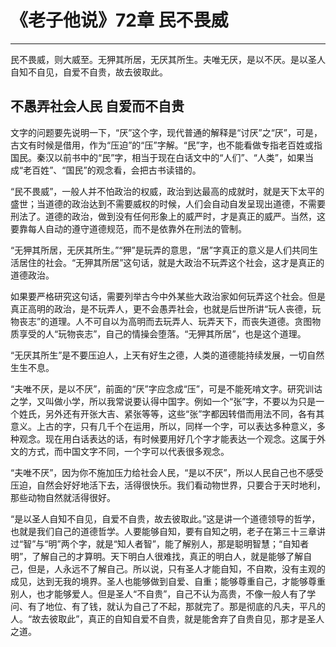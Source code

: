 # 《老子他说》72章 民不畏威

------

民不畏威，则大威至。无狎其所居，无厌其所生。夫唯无厌，是以不厌。是以圣人自知不自见，自爱不自贵，故去彼取此。

## 不愚弄社会人民 自爱而不自贵

文字的问题要先说明一下，“厌”这个字，现代普通的解释是“讨厌”之“厌”，可是，古文有时候是借用，作为“压迫”的“压”字解。“民”字，也不能看做专指老百姓或指国民。秦汉以前书中的“民”字，相当于现在白话文中的“人们”、“人类”，如果当成“老百姓”、“国民”的观念看，会把古书读错的。

“民不畏威”，一般人并不怕政治的权威，政治到达最高的成就时，就是天下太平的盛世；当道德的政治达到不需要威权的时候，人们会自动自发呈现出道德，不需要刑法了。道德的政治，做到没有任何形象上的威严时，才是真正的威严。当然，这要靠每人自动的遵守道德规范，而不是依靠外在刑法的管制。

“无狎其所居，无厌其所生。”“狎”是玩弄的意思，“居”字真正的意义是人们共同生活居住的社会。“无狎其所居”这句话，就是大政治不玩弄这个社会，这才是真正的道德政治。

如果要严格研究这句话，需要列举古今中外某些大政治家如何玩弄这个社会。但是真正高明的政治，是不玩弄人，更不会愚弄社会，也就是后世所讲“玩人丧德，玩物丧志”的道理。人不可自以为高明而去玩弄人、玩弄天下，而丧失道德。贪图物质享受的人“玩物丧志”，自己的情操会堕落。“无狎其所居”，也是这个道理。

“无厌其所生”是不要压迫人，上天有好生之德，人类的道德能持续发展，一切自然生生不息。

“夫唯不厌，是以不厌”，前面的“厌”字应念成“压”，可是不能死啃文字。研究训诂之学，又叫做小学，所以我常说要认得中国字。例如一个“张”字，不要以为只是一个姓氏，另外还有开张大吉、紧张等等，这些“张”字都因转借而用法不同，各有其意义。上古的字，只有几千个在运用，所以，同样一个字，可以表达多种意义，多种观念。现在用白话表达的话，有时候要用好几个字才能表达一个观念。这属于外文的方式，而中国文字不同，一个字可以代表很多观念。

“夫唯不厌”，因为你不施加压力给社会人民，“是以不厌”，所以人民自己也不感受压迫，自然会好好地活下去，活得很快乐。我们看动物世界，只要合于天时地利，那些动物自然就活得很好。

“是以圣人自知不自见，自爱不自贵，故去彼取此。”这是讲一个道德领导的哲学，也就是我们自己的道德哲学。人要能够自知，要有自知之明，老子在第三十三章讲过“智”与“明”两个字，就是“知人者智”，能了解别人，那是聪明智慧；“自知者明”，了解自己的才算明。天下明白人很难找，真正的明白人，就是能够了解自己，但是，人永远不了解自己。所以说，只有圣人才能自知，不自欺，没有主观的成见，达到无我的境界。圣人也能够做到自爱、自重；能够尊重自己，才能够尊重别人，也才能够爱人。但是圣人“不自贵”，自己不认为高贵，不像一般人有了学问、有了地位、有了钱，就认为自己了不起，那就完了。那是彻底的凡夫，平凡的人。“故去彼取此”，真正的自知自爱不自贵，就是能舍弃了自贵自见，那才是圣人之道。